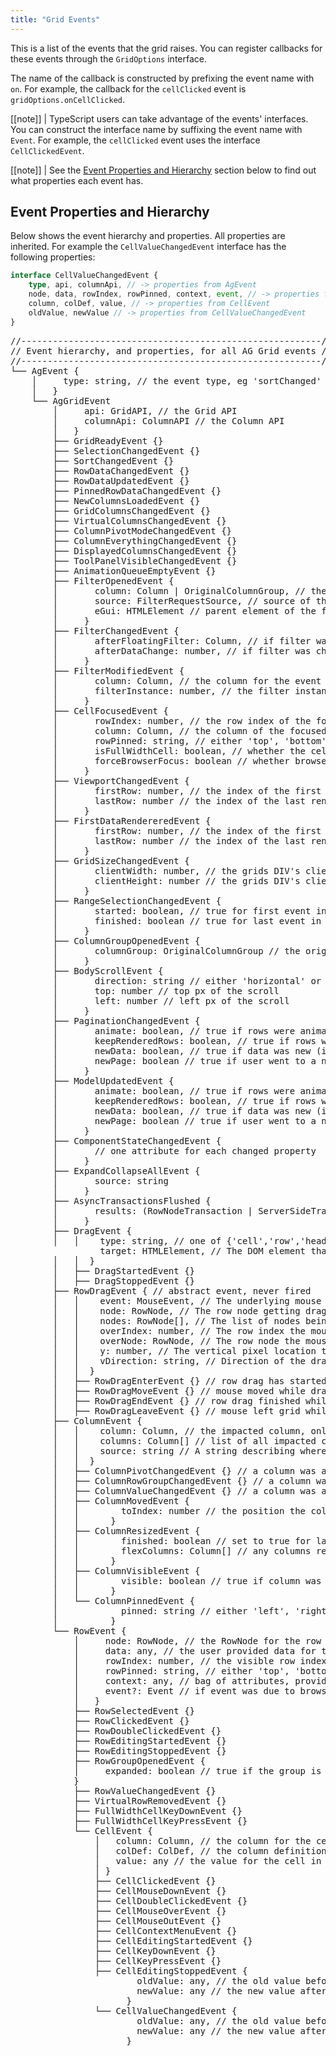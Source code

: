 ```yaml
---
title: "Grid Events"
---
```


This is a list of the events that the grid raises. You can register callbacks for these events through the `GridOptions` interface.

The name of the callback is constructed by prefixing the event name with `on`. For example, the callback for the `cellClicked` event is `gridOptions.onCellClicked`.

[[note]]
| TypeScript users can take advantage of the events' interfaces. You can construct the interface name by suffixing the event name with `Event`. For example, the `cellClicked` event uses the interface `CellClickedEvent`.

[[note]]
| See the [Event Properties and Hierarchy](#event-properties-and-hierarchy) section below to find out what properties each event has.

<api-documentation source='events.json'></api-documentation>

## Event Properties and Hierarchy

Below shows the event hierarchy and properties. All properties are inherited. For example the `CellValueChangedEvent` interface has the following properties:

```ts
interface CellValueChangedEvent {
    type, api, columnApi, // -> properties from AgEvent
    node, data, rowIndex, rowPinned, context, event, // -> properties from RowEvent
    column, colDef, value, // -> properties from CellEvent
    oldValue, newValue // -> properties from CellValueChangedEvent
}
```

<pre class="event-hierarchy">
<span class="event-hierarchy__property">//---------------------------------------------------------//</span>
<span class="event-hierarchy__property">// Event hierarchy, and properties, for all AG Grid events //</span>
<span class="event-hierarchy__property">//---------------------------------------------------------//</span>
└── AgEvent <span class="event-hierarchy__property">{
    │     <span class="event-hierarchy__attribute">type</span>: string, // the event type, eg 'sortChanged' or 'columnResized'
    │   }</span>
    └── AgGridEvent
        │     <span class="event-hierarchy__attribute">api</span>: GridAPI, // the Grid API
        │     <span class="event-hierarchy__attribute">columnApi</span>: ColumnAPI // the Column API
        │   }</span>
        ├── GridReadyEvent <span class="event-hierarchy__property">{}</span>
        ├── SelectionChangedEvent <span class="event-hierarchy__property">{}</span>
        ├── SortChangedEvent <span class="event-hierarchy__property">{}</span>
        ├── RowDataChangedEvent <span class="event-hierarchy__property">{}</span>
        ├── RowDataUpdatedEvent <span class="event-hierarchy__property">{}</span>
        ├── PinnedRowDataChangedEvent <span class="event-hierarchy__property">{}</span>
        ├── NewColumnsLoadedEvent <span class="event-hierarchy__property">{}</span>
        ├── GridColumnsChangedEvent <span class="event-hierarchy__property">{}</span>
        ├── VirtualColumnsChangedEvent <span class="event-hierarchy__property">{}</span>
        ├── ColumnPivotModeChangedEvent <span class="event-hierarchy__property">{}</span>
        ├── ColumnEverythingChangedEvent <span class="event-hierarchy__property">{}</span>
        ├── DisplayedColumnsChangedEvent <span class="event-hierarchy__property">{}</span>
        ├── ToolPanelVisibleChangedEvent <span class="event-hierarchy__property">{}</span>
        ├── AnimationQueueEmptyEvent <span class="event-hierarchy__property">{}</span>
        ├── FilterOpenedEvent <span class="event-hierarchy__property">{
        │       <span class="event-hierarchy__attribute">column</span>: Column | OriginalColumnGroup, // the column / original column group of the filter
        │       <span class="event-hierarchy__attribute">source</span>: FilterRequestSource, // source of the open request
        │       <span class="event-hierarchy__attribute">eGui</span>: HTMLElement // parent element of the filter
        │     }</span>
        ├── FilterChangedEvent <span class="event-hierarchy__property">{
        │       <span class="event-hierarchy__attribute">afterFloatingFilter</span>: Column, // if filter was changed via floating filter
        │       <span class="event-hierarchy__attribute">afterDataChange</span>: number, // if filter was changed as a result of data changing
        │     }</span>
        ├── FilterModifiedEvent <span class="event-hierarchy__property">{
        │       <span class="event-hierarchy__attribute">column</span>: Column, // the column for the event
        │       <span class="event-hierarchy__attribute">filterInstance</span>: number, // the filter instance
        │     }</span>
        ├── CellFocusedEvent <span class="event-hierarchy__property">{
        │       <span class="event-hierarchy__attribute">rowIndex</span>: number, // the row index of the focused cell
        │       <span class="event-hierarchy__attribute">column</span>: Column, // the column of the focused cell
        │       <span class="event-hierarchy__attribute">rowPinned</span>: string, // either 'top', 'bottom' or undefined/null (if not pinned)
        │       <span class="event-hierarchy__attribute">isFullWidthCell</span>: boolean, // whether the cell is a full width cell or regular cell.
        │       <span class="event-hierarchy__attribute">forceBrowserFocus</span>: boolean // whether browser focus is also set (false when editing)
        │     }</span>
        ├── ViewportChangedEvent <span class="event-hierarchy__property">{
        │       <span class="event-hierarchy__attribute">firstRow</span>: number, // the index of the first rendered row
        │       <span class="event-hierarchy__attribute">lastRow</span>: number // the index of the last rendered row
        │     }</span>
        ├── FirstDataRendereredEvent <span class="event-hierarchy__property">{
        │       <span class="event-hierarchy__attribute">firstRow</span>: number, // the index of the first rendered row
        │       <span class="event-hierarchy__attribute">lastRow</span>: number // the index of the last rendered row
        │     }</span>
        ├── GridSizeChangedEvent <span class="event-hierarchy__property">{
        │       <span class="event-hierarchy__attribute">clientWidth</span>: number, // the grids DIV's clientWidth
        │       <span class="event-hierarchy__attribute">clientHeight</span>: number // the grids DIV's clientHeight
        │     }</span>
        ├── RangeSelectionChangedEvent <span class="event-hierarchy__property">{
        │       <span class="event-hierarchy__attribute">started</span>: boolean, // true for first event in a sequence of dragging events
        │       <span class="event-hierarchy__attribute">finished</span>: boolean // true for last event in sequence of dragging events
        │     }</span>
        ├── ColumnGroupOpenedEvent <span class="event-hierarchy__property">{
        │       <span class="event-hierarchy__attribute">columnGroup</span>: OriginalColumnGroup // the original column group that was opened
        │     }</span>
        ├── BodyScrollEvent <span class="event-hierarchy__property">{
        │       <span class="event-hierarchy__attribute">direction</span>: string // either 'horizontal' or 'vertical'
        │       <span class="event-hierarchy__attribute">top</span>: number // top px of the scroll
        │       <span class="event-hierarchy__attribute">left</span>: number // left px of the scroll
        │     }</span>
        ├── PaginationChangedEvent <span class="event-hierarchy__property">{
        │       <span class="event-hierarchy__attribute">animate</span>: boolean, // true if rows were animated to new position
        │       <span class="event-hierarchy__attribute">keepRenderedRows</span>: boolean, // true if rows were kept (otherwise complete redraw)
        │       <span class="event-hierarchy__attribute">newData</span>: boolean, // true if data was new (ie user set new data)
        │       <span class="event-hierarchy__attribute">newPage</span>: boolean // true if user went to a new pagination page
        │     }</span>
        ├── ModelUpdatedEvent <span class="event-hierarchy__property">{
        │       <span class="event-hierarchy__attribute">animate</span>: boolean, // true if rows were animated to new position
        │       <span class="event-hierarchy__attribute">keepRenderedRows</span>: boolean, // true if rows were kept (otherwise complete redraw)
        │       <span class="event-hierarchy__attribute">newData</span>: boolean, // true if data was new (ie user set new data)
        │       <span class="event-hierarchy__attribute">newPage</span>: boolean // true if user went to a new pagination page
        │     }</span>
        ├── ComponentStateChangedEvent <span class="event-hierarchy__property">{
        │       // one attribute for each changed property
        │     }</span>
        ├── ExpandCollapseAllEvent <span class="event-hierarchy__property">{
        │       <span class="event-hierarchy__attribute">source</span>: string
        │     }</span>
        ├── AsyncTransactionsFlushed <span class="event-hierarchy__property">{
        │       <span class="event-hierarchy__attribute">results</span>: (RowNodeTransaction | ServerSideTransactionResult) []
        │     }</span>
        ├── DragEvent <span class="event-hierarchy__property">{
        │   │    <span class="event-hierarchy__attribute">type</span>: string, // one of {'cell','row','headerCell','toolPanel'}
                 <span class="event-hierarchy__attribute">target</span>: HTMLElement, // The DOM element that started the event.
        │   │  }</span>
        │   ├── DragStartedEvent <span class="event-hierarchy__property">{}</span>
        │   ├── DragStoppedEvent <span class="event-hierarchy__property">{}</span>
        ├── RowDragEvent <span class="event-hierarchy__property">{ // abstract event, never fired
        │   │    <span class="event-hierarchy__attribute">event</span>: MouseEvent, // The underlying mouse move event associated with the drag.
        │   │    <span class="event-hierarchy__attribute">node</span>: RowNode, // The row node getting dragged. Also the node that started the drag when multi-row dragging.
        │   │    <span class="event-hierarchy__attribute">nodes</span>: RowNode[], // The list of nodes being dragged.
        │   │    <span class="event-hierarchy__attribute">overIndex</span>: number, // The row index the mouse is dragging over.
        │   │    <span class="event-hierarchy__attribute">overNode</span>: RowNode, // The row node the mouse is dragging over.
        │   │    <span class="event-hierarchy__attribute">y</span>: number, // The vertical pixel location the mouse is over.
        │   │    <span class="event-hierarchy__attribute">vDirection</span>: string, // Direction of the drag, either 'up', 'down' or null.
        │   │  }</span>
        │   ├── RowDragEnterEvent <span class="event-hierarchy__property">{}</span> // row drag has started / re-entered
        │   ├── RowDragMoveEvent <span class="event-hierarchy__property">{}</span> // mouse moved while dragging
        │   ├── RowDragEndEvent <span class="event-hierarchy__property">{}</span> // row drag finished while mouse over grid
        │   ├── RowDragLeaveEvent <span class="event-hierarchy__property">{}</span> // mouse left grid while dragging
        ├── ColumnEvent <span class="event-hierarchy__property">{
        │   │    <span class="event-hierarchy__attribute">column</span>: Column, // the impacted column, only set if action was on one column
        │   │    <span class="event-hierarchy__attribute">columns</span>: Column[] // list of all impacted columns
        │   │    <span class="event-hierarchy__attribute">source</span>: string // A string describing where the event is coming from
        │   │  }</span>
        │   ├── ColumnPivotChangedEvent <span class="event-hierarchy__property">{}</span> // a column was added / removed to pivot list
        │   ├── ColumnRowGroupChangedEvent <span class="event-hierarchy__property">{}</span> // a column was added / removed to row group list
        │   ├── ColumnValueChangedEvent <span class="event-hierarchy__property">{}</span> // a column was added / removed to values list
        │   ├── ColumnMovedEvent <span class="event-hierarchy__property">{
        │   │        <span class="event-hierarchy__attribute">toIndex</span>: number // the position the column was moved to
        │   │      }</span>
        │   ├── ColumnResizedEvent <span class="event-hierarchy__property">{
        │   │        <span class="event-hierarchy__attribute">finished</span>: boolean // set to true for last event in a sequence of move events
        │   │        <span class="event-hierarchy__attribute">flexColumns</span>: Column[] // any columns resized due to flex
        │   │      }</span>
        │   ├── ColumnVisibleEvent <span class="event-hierarchy__property">{
        │   │        <span class="event-hierarchy__attribute">visible</span>: boolean // true if column was set to visible, false if set to hide
        │   │      }</span>
        │   └── ColumnPinnedEvent <span class="event-hierarchy__property">{
        │            <span class="event-hierarchy__attribute">pinned</span>: string // either 'left', 'right', or undefined / null (it not pinned)
        │          }</span>
        └── RowEvent <span class="event-hierarchy__property">{
            │     <span class="event-hierarchy__attribute">node</span>: RowNode, // the RowNode for the row in question
            │     <span class="event-hierarchy__attribute">data</span>: any, // the user provided data for the row in question
            │     <span class="event-hierarchy__attribute">rowIndex</span>: number, // the visible row index for the row in question
            │     <span class="event-hierarchy__attribute">rowPinned</span>: string, // either 'top', 'bottom' or undefined / null (if not pinned)
            │     <span class="event-hierarchy__attribute">context</span>: any, // bag of attributes, provided by user, see [Context](/context/)
            │     <span class="event-hierarchy__attribute">event?</span>: Event // if event was due to browser event (eg click), this is browser event
            │   }</span>
            ├── RowSelectedEvent <span class="event-hierarchy__property">{}</span>
            ├── RowClickedEvent <span class="event-hierarchy__property">{}</span>
            ├── RowDoubleClickedEvent <span class="event-hierarchy__property">{}</span>
            ├── RowEditingStartedEvent <span class="event-hierarchy__property">{}</span>
            ├── RowEditingStoppedEvent <span class="event-hierarchy__property">{}</span>
            ├── RowGroupOpenedEvent <span class="event-hierarchy__property">{
            │     <span class="event-hierarchy__attribute">expanded</span>: boolean // true if the group is expanded.
            }</span>
            ├── RowValueChangedEvent <span class="event-hierarchy__property">{}</span>
            ├── VirtualRowRemovedEvent <span class="event-hierarchy__property">{}</span>
            ├── FullWidthCellKeyDownEvent <span class="event-hierarchy__property">{}</span>
            ├── FullWidthCellKeyPressEvent <span class="event-hierarchy__property">{}</span>
            └── CellEvent <span class="event-hierarchy__property">{
                │   <span class="event-hierarchy__attribute">column</span>: Column, // the column for the cell in question
                │   <span class="event-hierarchy__attribute">colDef</span>: ColDef, // the column definition for the cell in question
                │   <span class="event-hierarchy__attribute">value</span>: any // the value for the cell in question
                │ }</span>
                ├── CellClickedEvent <span class="event-hierarchy__property">{}</span>
                ├── CellMouseDownEvent <span class="event-hierarchy__property">{}</span>
                ├── CellDoubleClickedEvent <span class="event-hierarchy__property">{}</span>
                ├── CellMouseOverEvent <span class="event-hierarchy__property">{}</span>
                ├── CellMouseOutEvent <span class="event-hierarchy__property">{}</span>
                ├── CellContextMenuEvent <span class="event-hierarchy__property">{}</span>
                ├── CellEditingStartedEvent <span class="event-hierarchy__property">{}</span>
                ├── CellKeyDownEvent <span class="event-hierarchy__property">{}</span>
                ├── CellKeyPressEvent <span class="event-hierarchy__property">{}</span>
                ├── CellEditingStoppedEvent <span class="event-hierarchy__property">{
                        <span class="event-hierarchy__attribute">oldValue</span>: any, // the old value before editing
                        <span class="event-hierarchy__attribute">newValue</span>: any // the new value after editing
                      }</span>
                └── CellValueChangedEvent <span class="event-hierarchy__property">{
                        <span class="event-hierarchy__attribute">oldValue</span>: any, // the old value before editing
                        <span class="event-hierarchy__attribute">newValue</span>: any // the new value after editing
                      }</span></pre>
